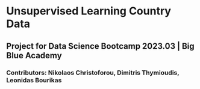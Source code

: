 # Unsupervised Learning Country Data
## Project for Data Science Bootcamp 2023.03 | Big Blue Academy
### Contributors: Nikolaos Christoforou, Dimitris Thymioudis, Leonidas Bourikas
